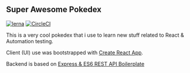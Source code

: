 ## Super Awesome Pokedex

[![lerna](https://img.shields.io/badge/maintained%20with-lerna-cc00ff.svg)](https://lernajs.io/) [![CircleCI](https://circleci.com/gh/sagrath23/super-awesome-pokedex/tree/master.svg?style=svg)](https://circleci.com/gh/sagrath23/super-awesome-pokedex/tree/master)

This is a very cool pokedex that i use to learn new stuff related to React & Automation testing.

Client (UI) use was bootstrapped with [Create React App](https://github.com/facebook/create-react-app).

Backend is based on [Express & ES6 REST API Boilerplate](https://github.com/developit/express-es6-rest-api)
